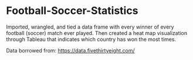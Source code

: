 # Football-Soccer-Statistics


Imported, wrangled, and tied a data frame with every winner of every football (soccer) match ever played. Then created a heat map visualization through Tableau that indicates which country has won the most times. 

Data borrowed from: https://data.fivethirtyeight.com/ 
